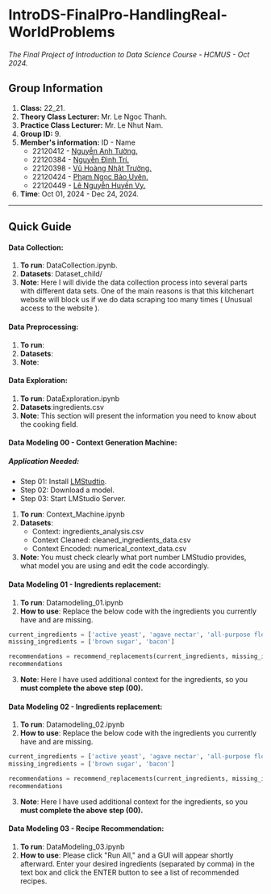 # IntroDS-FinalPro-HandlingReal-WorldProblems
*The Final Project of Introduction to Data Science Course - HCMUS - Oct 2024.*
## Group Information
1. **Class:** 22_21.
2. **Theory Class Lecturer:** Mr. Le Ngoc Thanh.
3. **Practice Class Lecturer:** Mr. Le Nhut Nam.
4. **Group ID:** 9.
5. **Member's information:** ID - Name
    * 22120412 - [Nguyễn Anh Tường.](https://github.com/richardnguyen0715)
    * 22120384 - [Nguyễn Đình Trí.](https://github.com/dinhtri2305)
    * 22120398 - [Vũ Hoàng Nhật Trường.](https://github.com/Truong5724)
    * 22120424 - [Phạm Ngọc Bảo Uyên.](https://github.com/phamuyen171)
    * 22120449 - [Lê Nguyễn Huyền Vy.](https://github.com/lorchidee1005)
6. **Time**: Oct 01, 2024 - Dec 24, 2024.

---
## Quick Guide
#### Data Collection:
1. **To run**: DataCollection.ipynb.
2. **Datasets**: Dataset_child/
3. **Note**: Here I will divide the data collection process into several parts with different data sets. One of the main reasons is that this kitchenart website will block us if we do data scraping too many times ( Unusual access to the website ).
#### Data Preprocessing:
1. **To run**:
2. **Datasets**:
3. **Note**:
#### Data Exploration:
1. **To run**: DataExploration.ipynb
2. **Datasets**:ingredients.csv
3. **Note**: This section will present the information you need to know about the cooking field.
#### Data Modeling 00 - Context Generation Machine:
##### Application Needed:
   * Step 01: Install [LMStudtio](https://lmstudio.ai/).
   * Step 02: Download a model.
   * Step 03: Start LMStudio Server.
1. **To run**: Context_Machine.ipynb
2. **Datasets**: 
   * Context: ingredients_analysis.csv
   * Context Cleaned: cleaned_ingredients_data.csv
   * Context Encoded: numerical_context_data.csv
3. **Note**: You must check clearly what port number LMStudio provides, what model you are using and edit the code accordingly.

#### Data Modeling 01 - Ingredients replacement:
1. **To run**: Datamodeling_01.ipynb
2. **How to use**: Replace the below code with the ingredients you currently have and are missing.
```python
current_ingredients = ['active yeast', 'agave nectar', 'all-purpose flour']
missing_ingredients = ['brown sugar', 'bacon']

recommendations = recommend_replacements(current_ingredients, missing_ingredients)
recommendations
```
3. **Note**: Here I have used additional context for the ingredients, so you **must complete the above step (00).**

#### Data Modeling 02 - Ingredients replacement:
1. **To run**: Datamodeling_02.ipynb
2. **How to use**: Replace the below code with the ingredients you currently have and are missing.
```python
current_ingredients = ['active yeast', 'agave nectar', 'all-purpose flour']
missing_ingredients = ['brown sugar', 'bacon']

recommendations = recommend_replacements(current_ingredients, missing_ingredients)
recommendations
```
3. **Note**: Here I have used additional context for the ingredients, so you **must complete the above step (00).**

#### Data Modeling 03 - Recipe Recommendation:
1. **To run**: DataModeling_03.ipynb
2. **How to use**: Please click "Run All," and a GUI will appear shortly afterward. Enter your desired ingredients (separated by comma) in the text box and click the ENTER button to see a list of recommended recipes.


